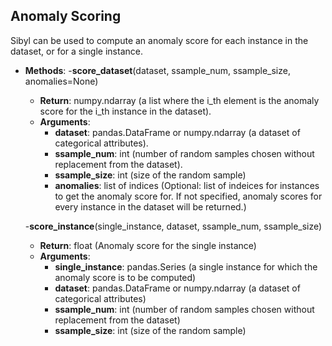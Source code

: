 ## Anomaly Scoring

Sibyl can be used to compute an anomaly score for each instance in the dataset, or for a single instance.

- __Methods__:
  -__score_dataset__(dataset, ssample_num, ssample_size, anomalies=None)
    - __Return__: numpy.ndarray (a list where the i_th element is the anomaly score for the i_th instance in the dataset).
    - __Arguments__:
      - __dataset__: pandas.DataFrame or numpy.ndarray (a dataset of categorical attributes).
      - __ssample_num__: int (number of random samples chosen without replacement from the dataset).
      - __ssample_size__: int (size of the random sample)
      - __anomalies__: list of indices (Optional: list of indeices for instances to get the anomaly score for. If not specified, anomaly scores for every instance in the dataset will be returned.)

  -__score_instance__(single_instance, dataset, ssample_num, ssample_size)
    - __Return__: float (Anomaly score for the single instance)
    - __Arguments__:
      - __single_instance__: pandas.Series (a single instance for which the anomaly score is to be computed)
      - __dataset__: pandas.DataFrame or numpy.ndarray (a dataset of categorical attributes)
      - __ssample_num__: int (number of random samples chosen without replacement from the dataset)
      - __ssample_size__: int (size of the random sample)


